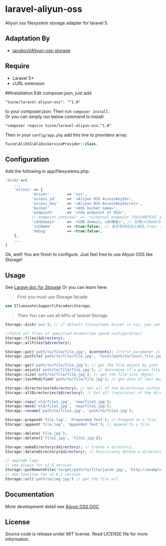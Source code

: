 # laravel-aliyun-oss
Aliyun oss filesystem storage adapter for laravel 5. 

## Adaptation By
- [jacobcyl/Aliyun-oss-storage](https://github.com/jacobcyl/Aliyun-oss-storage) 

## Require
- Laravel 5+
- cURL extension

##Installation
Edit composer.json, just add

    "tuine/laravel-aliyun-oss": "^1.0"

to your composer.json. Then run `composer install`.  
Or you can simply run below command to install:

    "composer require tuine/laravel-aliyun-oss:^1.0"
    
Then in your `config/app.php` add this line to providers array:
```php
Tuine\AliOSS\AliOssServiceProvider::class,
```
## Configuration
Add the following in app/filesystems.php:
```php
'disks'=>[
    ...
    'alioss' => [
            'driver'        => 'oss',
            'access_id'     => '<Aliyun OSS AccessKeyId>',
            'access_key'    => '<Aliyun OSS AccessKeySecret>',
            'bucket'        => '<OSS bucket name>',
            'endpoint'      => '<the endpoint of OSS>',
            //'endpoint_internal' => '<internal endpoint [OSS内网节点] 如：oss-cn-shenzhen-internal.aliyuncs.com>',
            'cdnDomain'     => '<CDN domain, cdn域名>', // 如果isCName为true, getUrl会判断cdnDomain是否设定来决定返回的url，如果cdnDomain未设置，则使用endpoint来生成url，否则使用cdn
            'isCName'       => <true|false>, // 是否使用自定义域名,true: 则Storage.url()会使用自定义的cdn或域名生成文件url， false: 则使用外部节点生成url
            'debug'         => <true|false>,
    ],
    ...
]
```
Ok, well! You are finish to configure. Just feel free to use Aliyun OSS like Storage!

## Usage
See [Larave doc for Storage](https://laravel.com/docs/5.2/filesystem#custom-filesystems)
Or you can learn here:

> First you must use Storage facade

```php
use Illuminate\Support\Facades\Storage;
```    
> Then You can use all APIs of laravel Storage

```php
Storage::disk('oss'); // if default filesystems driver is oss, you can skip this step

//fetch all files of specified bucket(see upond configuration)
Storage::files($directory);
Storage::allFiles($directory);

Storage::put('path/to/file/file.jpg', $contents); //first parameter is the target file path, second paramter is file content
Storage::putFile('path/to/file/file.jpg', 'local/path/to/local_file.jpg'); // upload file from local path

Storage::get('path/to/file/file.jpg'); // get the file object by path
Storage::exists('path/to/file/file.jpg'); // determine if a given file exists on the storage(OSS)
Storage::size('path/to/file/file.jpg'); // get the file size (Byte)
Storage::lastModified('path/to/file/file.jpg'); // get date of last modification

Storage::directories($directory); // Get all of the directories within a given directory
Storage::allDirectories($directory); // Get all (recursive) of the directories within a given directory

Storage::copy('old/file1.jpg', 'new/file1.jpg');
Storage::move('old/file1.jpg', 'new/file1.jpg');
Storage::rename('path/to/file1.jpg', 'path/to/file2.jpg');

Storage::prepend('file.log', 'Prepended Text'); // Prepend to a file.
Storage::append('file.log', 'Appended Text'); // Append to a file.

Storage::delete('file.jpg');
Storage::delete(['file1.jpg', 'file2.jpg']);

Storage::makeDirectory($directory); // Create a directory.
Storage::deleteDirectory($directory); // Recursively delete a directory.It will delete all files within a given directory, SO Use with caution please.

// upgrade logs
// new plugin for v2.0 version
Storage::putRemoteFile('target/path/to/file/jacob.jpg', 'http://example.com/jacob.jpg'); //upload remote file to storage by remote url
// new function for v2.0.1 version
Storage::url('path/to/img.jpg') // get the file url
```

## Documentation
More development detail see [Aliyun OSS DOC](https://help.aliyun.com/document_detail/32099.html?spm=a2c4g.11186623.6.767.34676ef9YWuxdO)
## License
Source code is release under MIT license. Read LICENSE file for more information.
